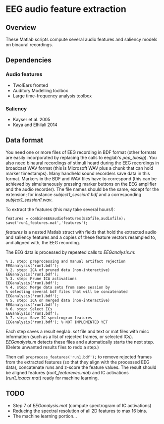 # EEG audio feature extraction

## Overview
These Matlab scripts compute several audio features and saliency models on binaural recordings.

## Dependencies

### Audio features

- Two!Ears fronted
- Auditory Modelling toolbox
- Large time-frequency analysis toolbox

### Saliency

- Kayser et al. 2005
- Kaya and Elhilali 2014

## Data format

You need one or more files of EEG recording in BDF format (other formats are easily incorporated by replacing the calls to eeglab's *pop_biosig*). You also need binaural recordings of stimuli heard during the EEG recordings in broadcast WAV format (this is Microsoft WAV plus a chunk that can hold marker timestamps). Many handheld sound recorders save data in this format. Markers in the BDF and WAV files have to correspond (this can be achieved by simultaneously pressing marker buttons on the EEG amplifier and the audio recorder).
The file names should be the same, except for the extension; for instance *subject1_session1.bdf* and a corresponding *subject1_session1.wav*.

To extract the features (this may take several hours!):

	features = combineEEGaudiofeatures(EEGfile,audiofile);
	save('run1_features.mat','features');

*features* is a nested Matlab struct with fields that hold the extracted audio and saliency features and a copies of these feature vectors resampled to, and aligned with, the EEG recording.

The EEG data is processed by repeated calls to *EEGanalysis.m*:

	% 1. step: preprocessing and manual artifact rejection
	EEGanalysis('run1.bdf');
	% 2. step: ICA of pruned data (non-interactive)
	EEGanalysis('run1.bdf');
	% 3. step: Prune ICA activations
	EEGanalysis('run1.bdf');
	% 4. step: Merge data sets from same session by
	% selecting several bdf files that will be concatenated
	EEGanalysis('run1.bdf');
	% 5. step: ICA on merged data (non-interactive)
	EEGanalysis('run1.bdf');
	% 6. step: Select ICs
	EEGanalysis('run1.bdf');
	% 7. step: Save IC spectrogram features
	EEGanalysis('run1.bdf'); % NOT IMPLEMENTED YET

Each step saves a result eeglab *.set* file and text or mat files with misc information (such as a list of rejected frames, or selected ICs). *EEGanalysis.m* detects these files and automatically starts the next step. (Delete unwanted results files to redo a step.)

Then call `preprocess_features('run1.bdf');` to remove rejected frames from the extracted features (so that they align with the processed EEG data), concatenate runs and z-score the feature values. The result should be aligned features (*run1_featurevec.mat*) and IC activations (*run1_icaact.mat*) ready for machine learning.

## TODO

* Step 7 of *EEGanalysis.mat* (compute spectrogram of IC activations)
* Reducing the spectral resolution of all 2D features to max 16 bins.
* The machine learning portion...